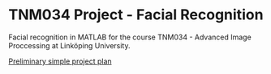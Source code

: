 # TNM034 Project - Facial Recognition
Facial recognition in MATLAB for the course TNM034 - Advanced Image Proccessing at Linköping University.

[Preliminary simple project plan](./Project_Plan.md)
